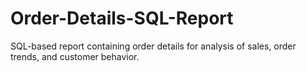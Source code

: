 # Order-Details-SQL-Report
SQL-based report containing order details for analysis of sales, order trends, and customer behavior.
